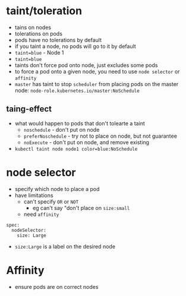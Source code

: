 # taint/toleration
- tains on nodes
- tolerations on pods
- pods have no tolerations by default
- if you taint a node, no pods will go to it by default
- `taint=blue` - Node 1
- `taint=blue` 
- taints don't force pod onto node, just excludes some pods
- to force a pod onto a given node, you need to use `node selector` or `affinity`
- `master` has taint to stop `scheduler` from placing pods on the master node: `node-role.kubernetes.io/master:NoSchedule`

## taing-effect
- what would happen to pods that don't tolearte a taint
    - `noschedule` - don't put on node
    - `preferNoschedule` - try not to place on node, but not guarantee
    - `noExecute` - don't put on node, and remove existing
- `kubectl taint node node1 color=blue:NoSchedule`

# node selector
- specify which node to place a pod
- have limitations 
    - can't specify `OR` or `NOT`
        - eg can't say "don't place on `size:small`
    - need `affinity`
```
spec:
  nodeSelector:
    size: Large
```
- `size:Large` is a label on the desired node

# Affinity
- ensure pods are on correct nodes